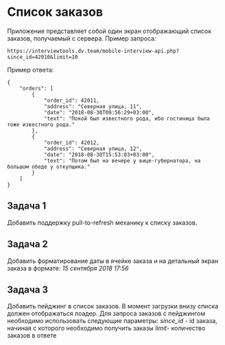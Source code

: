 # Список заказов
Приложение представляет собой один экран отображающий список заказов, получаемый с  сервера.
Пример запроса:

    https://interviewtools.dv.team/mobile-interview-api.php?since_id=42010&limit=10

Пример ответа:

    {
        "orders": [
            {
                "order_id": 42011,
                "address": "Северная улица, 11",
                "date": "2018-08-30T09:56:29+03:00",
                "text": "Покой был известного рода, ибо гостиница была тоже известного рода."
            },
            {
                "order_id": 42012,
                "address": "Северная улица, 12",
                "date": "2018-08-30T15:53:03+03:00",
                "text": "Потом был на вечере у вице-губернатора, на большом обеде у откупщика."
            }
        ]
    }


## Задача 1
Добавить поддержку pull-to-refresh механику к списку заказов.

## Задача 2
Добавить форматирование даты в ячейке заказа и на детальный экран заказа в формате: *15 сентября 2018 17:56*

## Задача 3
Добавить пейджинг в список заказов. В момент загрузки внизу списка должен отображаться лоадер. Для запроса заказов с пейджингом необходимо использовать следующие  параметры:
 *since_id* - id заказа, начиная с которого необходимо получить заказы 
 *limit*- количество заказов в ответе
